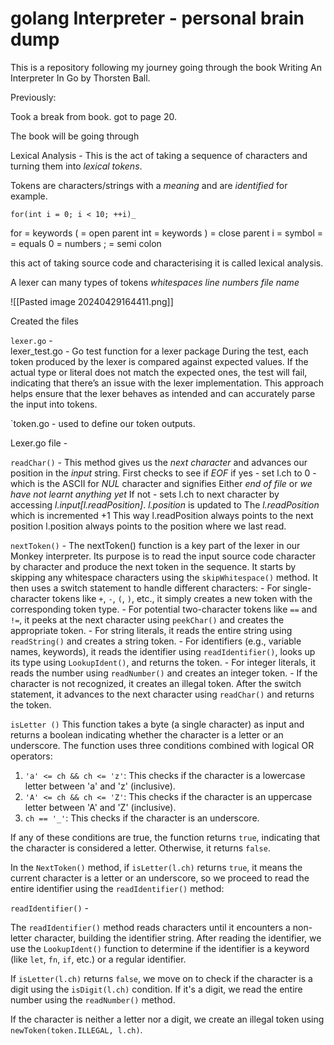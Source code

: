 # golang Interpreter - personal brain dump



This is a repository following my journey going through the book Writing An Interpreter In Go by Thorsten Ball.




Previously: 

Took a break from book. got to page 20. 

The book will be going through 

Lexical Analysis - This is the act of taking a sequence of characters and turning them into *lexical tokens*.

Tokens are characters/strings with a *meaning* and are *identified* for example.


	for(int i = 0; i < 10; ++i)_

for = keywords
( = open parent
int = keywords
) = close parent
i = symbol
= = equals
0 = numbers
; = semi colon

this act of taking source code and characterising it is called lexical analysis. 

A lexer can many types of tokens *whitespaces* *line numbers* *file name* 


![[Pasted image 20240429164411.png]]

 

Created the files

`lexer.go` -	
	lexer_test.go - Go test function for a lexer package During the test, each token produced by the lexer is compared against expected values. If the actual type or literal does not match the expected ones, the test will fail, indicating that there’s an issue with the lexer implementation. This approach helps ensure that the lexer behaves as intended and can accurately parse the input into tokens.
	

`token.go - used to define our token outputs. 


Lexer.go file -

`readChar()` -
	This method gives us the *next character* and advances our position in the *input* string. 
	First checks to see if *EOF* if yes - set l.ch to 0 - which is the ASCII for *NUL* character and signifies Either *end of file* or *we have not learnt anything yet*
		If not - sets l.ch to next character by accessing *l.input[l.readPosition]*.		*l.position* is updated to The *l.readPosition* which is incremented +1 
			This way
				l.readPosition always points to the next position
				l.position always points to the position where we last read.

`nextToken()` -
	The nextToken() function is a key part of the lexer in our Monkey interpreter. Its purpose is to read the input source code character by character and produce the next token in the sequence.
		It starts by skipping any whitespace characters using the `skipWhitespace()` method.
		It then uses a switch statement to handle different characters:
		    - For single-character tokens like `+`, `-`, `(`, `)`, etc., it simply creates a new token with the corresponding token type.
		    - For potential two-character tokens like `==` and `!=`, it peeks at the next character using `peekChar()` and creates the appropriate token.
		    - For string literals, it reads the entire string using `readString()` and creates a string token.
		    - For identifiers (e.g., variable names, keywords), it reads the identifier using `readIdentifier()`, looks up its type using `LookupIdent()`, and returns the token.
		    - For integer literals, it reads the number using `readNumber()` and creates an integer token.
		    - If the character is not recognized, it creates an illegal token.
		After the switch statement, it advances to the next character using `readChar()` and returns the token.

`isLetter ()`
This function takes a byte (a single character) as input and returns a boolean indicating whether the character is a letter or an underscore.
The function uses three conditions combined with logical OR operators:

1. `'a' <= ch && ch <= 'z'`: This checks if the character is a lowercase letter between 'a' and 'z' (inclusive).
2. `'A' <= ch && ch <= 'Z'`: This checks if the character is an uppercase letter between 'A' and 'Z' (inclusive).
3. `ch == '_'`: This checks if the character is an underscore.

If any of these conditions are true, the function returns `true`, indicating that the character is considered a letter. Otherwise, it returns `false`.

In the `NextToken()` method, if `isLetter(l.ch)` returns `true`, it means the current character is a letter or an underscore, so we proceed to read the entire identifier using the `readIdentifier()` method:

`readIdentifier()` - 

The `readIdentifier()` method reads characters until it encounters a non-letter character, building the identifier string. After reading the identifier, we use the `LookupIdent()` function to determine if the identifier is a keyword (like `let`, `fn`, `if`, etc.) or a regular identifier.

If `isLetter(l.ch)` returns `false`, we move on to check if the character is a digit using the `isDigit(l.ch)` condition. If it's a digit, we read the entire number using the `readNumber()` method.

If the character is neither a letter nor a digit, we create an illegal token using `newToken(token.ILLEGAL, l.ch)`.

